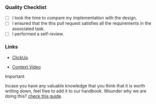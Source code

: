 ### Quality Checklist

<!-- If one or more checklist items doesn't apply to this pull request, consider removing it from the pull request description  -->

<!-- Learn about self-review by reading this article: https://thundergolfer.com/pr-self-review -->

- [ ] I took the time to compare my implementation with the design.
- [ ] I ensured that the this pull request satisfies all the requirements in the associated task.
- [ ] I performed a self-review.

### Links

<!-- Attach the the task link. Remove it incase no associated task. -->

- [ClickUp](#task-link-here)

<!--
The main goal of the context video is:
1. Provide enough context for the reviewer which might not be aware
   of what this pull request is all about. Try recording a video
   showing your work and going though the changes you made. Keep in
   mind that the main goal of this pull request is to make it easier
   for the reviewer to review your pull request so make sure to
   provide as much context as you can. You can upload the context
   video to the recording directory in our google drive.
2. This context also work as a micro-documentation for the codebase.
-->

- [Context Video](#context-video-here)

> [!IMPORTANT]
> Incase you have any valuable knowledge that you think that it is worth writing down, feel free to add it to our handbook. Wounder why we are doing this? [check this guide](https://handbook.litespace.org/s/general/p/everything-should-have-a-url-QfllToC5EY).
